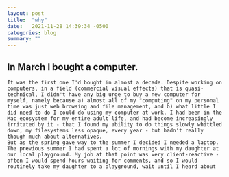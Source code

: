 ```yaml
---
layout: post
title:  "why"
date:   2021-11-28 14:39:34 -0500
categories: blog
summary: ""
---
```

## In March I bought a computer.

	It was the first one I'd bought in almost a decade. Despite working on computers, in a field (commercial visual effects) that is quasi-technical, I didn't have any big urge to buy a new computer for myself, namely because a) almost all of my "computing" on my personal time was just web browsing and file management, and b) what little I did need to do I could do using my computer at work. I had been in the Mac ecosystem for my entire adult life, and had become increasingly irritated by it - that I found my ability to do things slowly whittled down, my filesystems less opaque, every year - but hadn't really though much about alternatives.
	But as the spring gave way to the summer I decided I needed a laptop. The previous summer I had spent a lot of mornings with my daughter at our local playground. My job at that point was very client-reactive - often I would spend hours waiting for comments, and so I would routinely take my daughter to a playground, wait until I heard about
